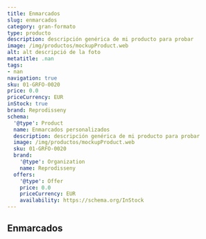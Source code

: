 ```yaml
---
title: Enmarcados
slug: enmarcados
category: gran-formato
type: producto
description: descripción genérica de mi producto para probar
image: /img/productos/mockupProduct.web
alt: alt descripció de la foto
metatitle: .nan
tags:
- nan
navigation: true
sku: 01-GRFO-0020
price: 0.0
priceCurrency: EUR
inStock: true
brand: Reprodisseny
schema:
  '@type': Product
  name: Enmarcados personalizados
  description: descripción genérica de mi producto para probar
  image: /img/productos/mockupProduct.web
  sku: 01-GRFO-0020
  brand:
    '@type': Organization
    name: Reprodisseny
  offers:
    '@type': Offer
    price: 0.0
    priceCurrency: EUR
    availability: https://schema.org/InStock
---
```


## Enmarcados

